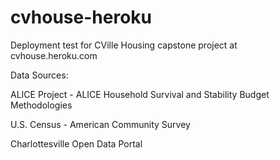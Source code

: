 # cvhouse-heroku
Deployment test for CVille Housing capstone project at cvhouse.heroku.com

Data Sources:

ALICE Project - ALICE Household Survival and Stability Budget Methodologies

U.S. Census - American Community Survey

Charlottesville Open Data Portal
